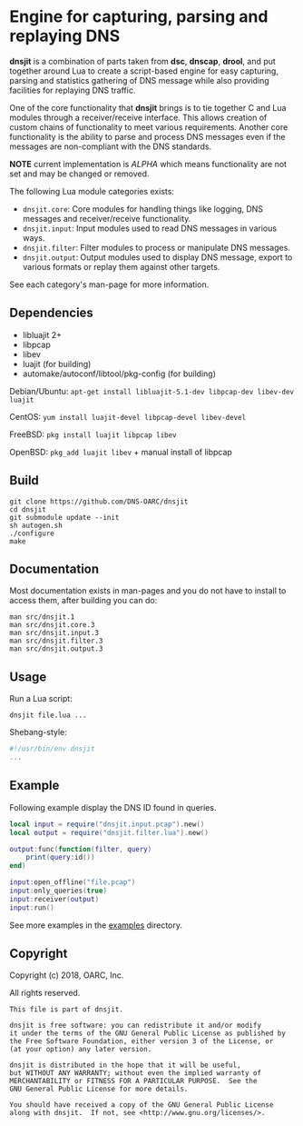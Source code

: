 # Engine for capturing, parsing and replaying DNS

**dnsjit** is a combination of parts taken from **dsc**, **dnscap**, **drool**,
and put together around Lua to create a script-based engine for easy
capturing, parsing and statistics gathering of DNS message while also
providing facilities for replaying DNS traffic.

One of the core functionality that **dnsjit** brings is to tie together C
and Lua modules through a receiver/receive interface.
This allows creation of custom chains of functionality to meet various
requirements.
Another core functionality is the ability to parse and process DNS messages
even if the messages are non-compliant with the DNS standards.

**NOTE** current implementation is _ALPHA_ which means functionality are not
set and may be changed or removed.

The following Lua module categories exists:
- `dnsjit.core`: Core modules for handling things like logging, DNS messages and receiver/receive functionality.
- `dnsjit.input`: Input modules used to read DNS messages in various ways.
- `dnsjit.filter`: Filter modules to process or manipulate DNS messages.
- `dnsjit.output`: Output modules used to display DNS message, export to various formats or replay them against other targets.

See each category's man-page for more information.

## Dependencies

- libluajit 2+
- libpcap
- libev
- luajit (for building)
- automake/autoconf/libtool/pkg-config (for building)

Debian/Ubuntu: `apt-get install libluajit-5.1-dev libpcap-dev libev-dev luajit`

CentOS: `yum install luajit-devel libpcap-devel libev-devel`

FreeBSD: `pkg install luajit libpcap libev`

OpenBSD: `pkg_add luajit libev` + manual install of libpcap

## Build

```shell
git clone https://github.com/DNS-OARC/dnsjit
cd dnsjit
git submodule update --init
sh autogen.sh
./configure
make
```

## Documentation

Most documentation exists in man-pages and you do not have to install to
access them, after building you can do:

```shell
man src/dnsjit.1
man src/dnsjit.core.3
man src/dnsjit.input.3
man src/dnsjit.filter.3
man src/dnsjit.output.3
```

## Usage

Run a Lua script:

```shell
dnsjit file.lua ...
```

Shebang-style:
```lua
#!/usr/bin/env dnsjit
...
```

## Example

Following example display the DNS ID found in queries.

```lua
local input = require("dnsjit.input.pcap").new()
local output = require("dnsjit.filter.lua").new()

output:func(function(filter, query)
    print(query:id())
end)

input:open_offline("file.pcap")
input:only_queries(true)
input:receiver(output)
input:run()
```

See more examples in the [examples](https://github.com/DNS-OARC/dnsjit/tree/develop/examples) directory.

## Copyright

Copyright (c) 2018, OARC, Inc.

All rights reserved.

```
This file is part of dnsjit.

dnsjit is free software: you can redistribute it and/or modify
it under the terms of the GNU General Public License as published by
the Free Software Foundation, either version 3 of the License, or
(at your option) any later version.

dnsjit is distributed in the hope that it will be useful,
but WITHOUT ANY WARRANTY; without even the implied warranty of
MERCHANTABILITY or FITNESS FOR A PARTICULAR PURPOSE.  See the
GNU General Public License for more details.

You should have received a copy of the GNU General Public License
along with dnsjit.  If not, see <http://www.gnu.org/licenses/>.
```
